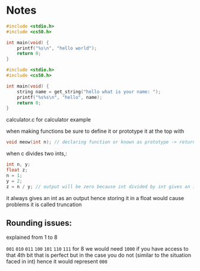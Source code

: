 # Notes

```c
#include <stdio.h>
#include <cs50.h>

int main(void) {
    printf("%s\n", "hello world");
    return 0;
}

```

```c
#include <stdio.h>
#include <cs50.h>

int main(void) {
    string name = get_string("hello what is your name: ");
    printf("%s%s\n", "hello", name);
    return 0;
}
```

calculator.c for calculator example

when making functions be sure to define it or prototype it at the top with

```c
void meow(int n); // declaring function or known as prototype -> return value _name_(_data_typ_-_argument_);
```

when c divides two ints,: 
```c
int n, y;
float z;
n = 1;
y = 2;
z = n / y; // output will be zero because int divided by int gives an int and storing in a float is incorrect data type
```
it always gives an int as an output hence storing it in a float would cause problems it is called truncation

## Rounding issues:

explained from 1 to 8

`001`
`010`
`011`
`100`
`101`
`110`
`111`
for 8 we would need `1000` if you have access to that 4th bit that is perfect but in the case you do not (similar to the situation faced in int) hence it would represent `000`
